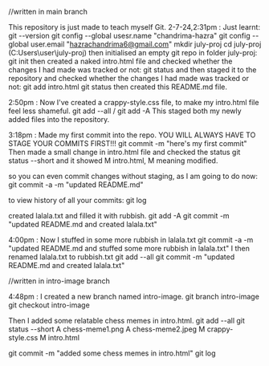 //written in main branch

This repository is just made to teach myself Git.
2-7-24,2:31pm : Just learnt:
git --version
git config --global usesr.name "chandrima-hazra"
git config --global user.email "hazrachandrima6@gmail.com"
mkdir july-proj 
cd july-proj (C:Users\user\july-proj)
then initialised an empty git repo in folder july-proj:
git init 
then created a naked intro.html file and checked whether the changes I had made was tracked or not:
git status
and then staged it to the repository and checked whether the changes I had made was tracked or not: 
git add intro.html
git status
then created this README.md file.

2:50pm : Now I've created a crappy-style.css file, to make my intro.html file feel less shameful.
git add --all / git add -A
This staged both my newly added files into the repository.

3:18pm : Made my first commit into the repo. YOU WILL ALWAYS HAVE TO STAGE YOUR COMMITS FIRST!!!
git commit -m "here's my first commit"
Then made a small change in intro.html file and checked the status 
git status --short
and it showed M intro.html, M meaning modified.

so you can even commit changes without staging, as I am going to do now:
git commit -a -m "updated README.md"

to view history of all your commits:
git log

created lalala.txt and filled it with rubbish.
git add -A
git commit -m "updated README.md and created lalala.txt"

4:00pm : Now I stuffed in some more rubbish in lalala.txt
 git commit -a -m "updated README.md and stuffed some more rubbish in lalala.txt"
I then renamed lalala.txt to rubbish.txt
git add --all
git commit -m "updated README.md and created lalala.txt"



//written in intro-image branch

4:48pm : I created a new branch named intro-image.
git branch intro-image
git checkout intro-image

Then I added some relatable chess memes in intro.html.
git add --all
git status --short
A  chess-meme1.png
A  chess-meme2.jpeg
M  crappy-style.css
M  intro.html

git commit -m "added some chess memes in intro.html"
git log



